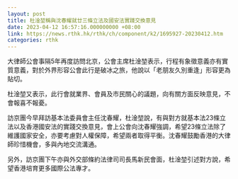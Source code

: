 ```yaml
---
layout: post
title: 杜淦堃稱與沈春耀就廿三條立法及國安法實踐交換意見
date: 2023-04-12 16:57:16.000000000 +08:00
link: https://news.rthk.hk/rthk/ch/component/k2/1695927-20230412.htm
categories: rthk
---
```


大律師公會事隔5年再度訪問北京，公會主席杜淦堃表示，行程有象徵意義亦有實質意義，對於外界形容公會此行是破冰之旅，他說以「老朋友久別重逢」形容更為貼切。

杜淦堃又表示，此行會就業界、會員及市民關心的議題，向有關方面反映意見，不會報喜不報憂。

訪京團今早拜訪基本法委員會主任沈春耀，杜淦堃說，有與對方就基本法23條立法以及香港國安法的實踐交換意見，會上公會向沈春耀強調，希望23條立法除了維護國家安全，亦要考慮對人權保障，希望兩者取得平衡。沈春耀鼓勵香港的大律師珍惜機會，多與內地交流溝通。

另外，訪京團下午亦與外交部條約法律司司長馬新民會面，杜淦堃引述對方說，希望香港培育更多國際公法專才。
